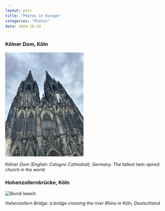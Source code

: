```yaml
---
layout: post
title: "Photos in Europe"
categories: "Photos"
date: 2024-10-19
---
```


<style>
  time {
    display: none; /* 隐藏日期 */
  }
</style>

### Kölner Dom, Köln
<img src="/images/church.jpg" alt="church" title="church" style="max-width: 50%; height: auto;">

*Kölner Dom (English: Cologne Cathedral), Germany. The tallest twin-spired church in the world*


### Hohenzollernbrücke, Köln
<img src="/images/Hohenzollern.jpg" alt="Bondi beach" title="Bondi Beach, Sydney" style="max-width: 50%; height: auto;">

*Hohenzollern Bridge: a bridge crossing the river Rhine in Köln, Deutschland* 

